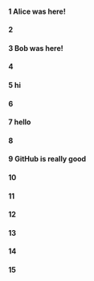 #### 1 Alice was here!
#### 2
#### 3 Bob was here!
#### 4
#### 5 hi
#### 6
#### 7 hello
#### 8
#### 9 GitHub is really good 
#### 10
#### 11
#### 12
#### 13
#### 14
#### 15